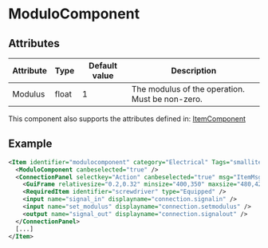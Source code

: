 # ModuloComponent


## Attributes

| Attribute | Type  | Default value | Description                                     |
|-----------|-------|---------------|-------------------------------------------------|
| Modulus   | float | 1             | The modulus of the operation. Must be non-zero. |

This component also supports the attributes defined in: [ItemComponent](ItemComponent.md)


## Example
```xml
<Item identifier="modulocomponent" category="Electrical" Tags="smallitem,logic" maxstacksize="8" cargocontaineridentifier="metalcrate" scale="0.5" impactsoundtag="impact_metal_light" isshootable="true">
  <ModuloComponent canbeselected="true" />
  <ConnectionPanel selectkey="Action" canbeselected="true" msg="ItemMsgRewireScrewdriver" hudpriority="10">
    <GuiFrame relativesize="0.2,0.32" minsize="400,350" maxsize="480,420" anchor="Center" style="ConnectionPanel" />
    <RequiredItem identifier="screwdriver" type="Equipped" />
    <input name="signal_in" displayname="connection.signalin" />
    <input name="set_modulus" displayname="connection.setmodulus" />
    <output name="signal_out" displayname="connection.signalout" />
  </ConnectionPanel>
  [...]
</Item>
```

